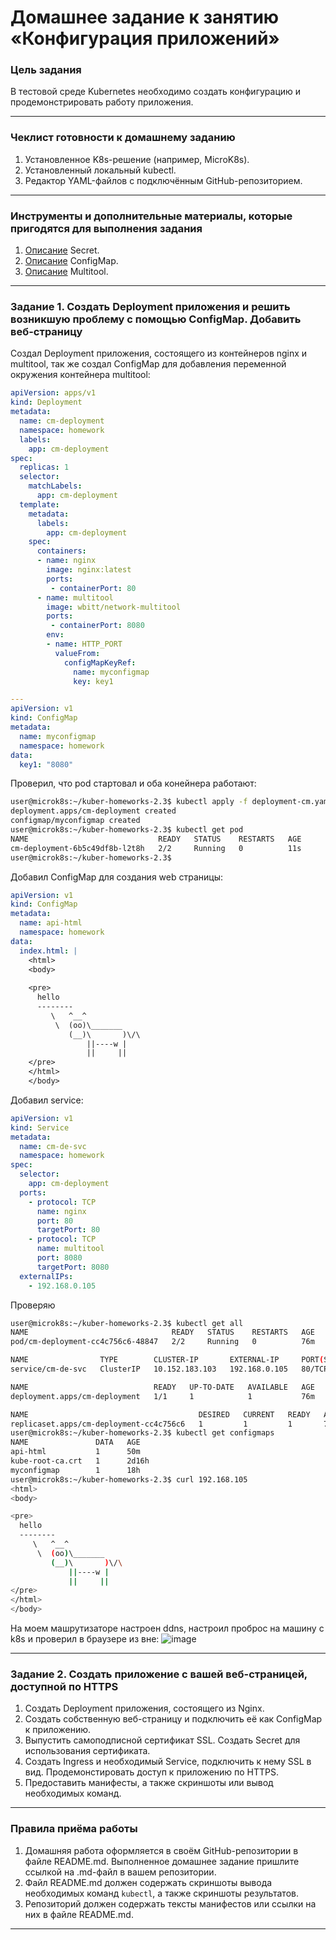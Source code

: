 # Домашнее задание к занятию «Конфигурация приложений»

### Цель задания

В тестовой среде Kubernetes необходимо создать конфигурацию и продемонстрировать работу приложения.

------

### Чеклист готовности к домашнему заданию

1. Установленное K8s-решение (например, MicroK8s).
2. Установленный локальный kubectl.
3. Редактор YAML-файлов с подключённым GitHub-репозиторием.

------

### Инструменты и дополнительные материалы, которые пригодятся для выполнения задания

1. [Описание](https://kubernetes.io/docs/concepts/configuration/secret/) Secret.
2. [Описание](https://kubernetes.io/docs/concepts/configuration/configmap/) ConfigMap.
3. [Описание](https://github.com/wbitt/Network-MultiTool) Multitool.

------

### Задание 1. Создать Deployment приложения и решить возникшую проблему с помощью ConfigMap. Добавить веб-страницу

Создал Deployment приложения, состоящего из контейнеров nginx и multitool, так же создал ConfigMap для добавления переменной окружения контейнера multitool:
```yaml
apiVersion: apps/v1
kind: Deployment
metadata:
  name: cm-deployment
  namespace: homework
  labels:
    app: cm-deployment
spec:
  replicas: 1
  selector:
    matchLabels:
      app: cm-deployment
  template:
    metadata:
      labels:
        app: cm-deployment
    spec:
      containers:
      - name: nginx
        image: nginx:latest
        ports:
         - containerPort: 80
      - name: multitool
        image: wbitt/network-multitool
        ports:
         - containerPort: 8080
        env:
        - name: HTTP_PORT
          valueFrom:
            configMapKeyRef:
              name: myconfigmap
              key: key1

---
apiVersion: v1
kind: ConfigMap
metadata:
  name: myconfigmap
  namespace: homework
data:
  key1: "8080"
```


Проверил, что pod стартовал и оба конейнера работают:
```bash
user@microk8s:~/kuber-homeworks-2.3$ kubectl apply -f deployment-cm.yaml 
deployment.apps/cm-deployment created
configmap/myconfigmap created
user@microk8s:~/kuber-homeworks-2.3$ kubectl get pod
NAME                             READY   STATUS    RESTARTS   AGE
cm-deployment-6b5c49df8b-l2t8h   2/2     Running   0          11s
user@microk8s:~/kuber-homeworks-2.3$ 
```

Добавил ConfigMap для создания web страницы:
```yaml 
apiVersion: v1
kind: ConfigMap
metadata:
  name: api-html
  namespace: homework
data:
  index.html: |
    <html>
    <body>
    
    <pre>
      hello
      --------
         \   ^__^
          \  (oo)\_______
             (__)\       )\/\
                 ||----w |
                 ||     ||
    </pre>
    </html>
    </body>
```
Добавил service:
```yaml
apiVersion: v1
kind: Service
metadata:
  name: cm-de-svc
  namespace: homework
spec:
  selector:
    app: cm-deployment
  ports:
    - protocol: TCP
      name: nginx
      port: 80
      targetPort: 80
    - protocol: TCP
      name: multitool
      port: 8080
      targetPort: 8080
  externalIPs:
    - 192.168.0.105

```
Проверяю

```bash
user@microk8s:~/kuber-homeworks-2.3$ kubectl get all
NAME                                READY   STATUS    RESTARTS   AGE
pod/cm-deployment-cc4c756c6-48847   2/2     Running   0          76m

NAME                TYPE        CLUSTER-IP       EXTERNAL-IP     PORT(S)           AGE
service/cm-de-svc   ClusterIP   10.152.183.103   192.168.0.105   80/TCP,8080/TCP   18h

NAME                            READY   UP-TO-DATE   AVAILABLE   AGE
deployment.apps/cm-deployment   1/1     1            1           76m

NAME                                      DESIRED   CURRENT   READY   AGE
replicaset.apps/cm-deployment-cc4c756c6   1         1         1       76m
user@microk8s:~/kuber-homeworks-2.3$ kubectl get configmaps 
NAME               DATA   AGE
api-html           1      50m
kube-root-ca.crt   1      2d16h
myconfigmap        1      18h
user@microk8s:~/kuber-homeworks-2.3$ curl 192.168.105
<html>
<body>

<pre>
  hello
  --------
     \   ^__^
      \  (oo)\_______
         (__)\       )\/\
             ||----w |
             ||     ||
</pre>
</html>
</body>
```
На моем машрутизаторе настроен ddns, настроил проброс на машину с k8s и проверил в браузере из вне:
![image](https://github.com/user-attachments/assets/e79e50b9-ea06-46b1-80f1-0b1b8bb3be9d)





------

### Задание 2. Создать приложение с вашей веб-страницей, доступной по HTTPS 

1. Создать Deployment приложения, состоящего из Nginx.
2. Создать собственную веб-страницу и подключить её как ConfigMap к приложению.
3. Выпустить самоподписной сертификат SSL. Создать Secret для использования сертификата.
4. Создать Ingress и необходимый Service, подключить к нему SSL в вид. Продемонстировать доступ к приложению по HTTPS. 
4. Предоставить манифесты, а также скриншоты или вывод необходимых команд.

------

### Правила приёма работы

1. Домашняя работа оформляется в своём GitHub-репозитории в файле README.md. Выполненное домашнее задание пришлите ссылкой на .md-файл в вашем репозитории.
2. Файл README.md должен содержать скриншоты вывода необходимых команд `kubectl`, а также скриншоты результатов.
3. Репозиторий должен содержать тексты манифестов или ссылки на них в файле README.md.

------

